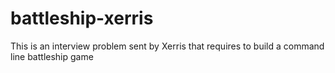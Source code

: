 # battleship-xerris
This is an interview problem sent by Xerris that requires to build a command line battleship game
